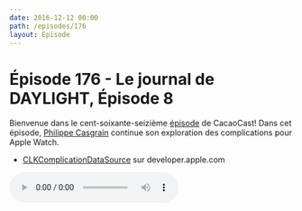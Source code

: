 ```yaml
---
date: 2016-12-12 00:00
path: /episodes/176
layout: Episode
---
```

# Épisode 176 - Le journal de DAYLIGHT, Épisode 8
<p>Bienvenue dans le cent-soixante-seizième <a href="https://cacaocast.com/media/cacaocast_176_daylight_08.mp3">épisode</a> de CacaoCast! Dans cet épisode, <a href="http://twitter.com/philippec">Philippe Casgrain</a> continue son exploration des complications pour Apple Watch.</p><ul><li><a href="https://developer.apple.com/reference/clockkit/clkcomplicationdatasource">CLKComplicationDataSource</a> sur developer.apple.com</li></ul>
<p><audio controls><source src="https://cacaocast.com/media/cacaocast_176_daylight_08.mp3" type="audio/mpeg"><source src="https://cacaocast.com/media/cacaocast_176_daylight_08.mp3" type="audio/mp4">Votre navigateur ne supporte pas l'élément audio / Your browser does not support the audio element.</audio></p>
